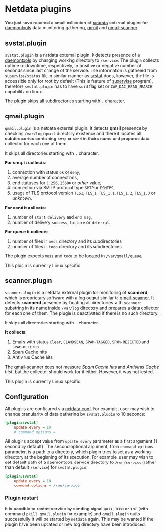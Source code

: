 # Netdata plugins

You just have reached a small collection of [netdata](https://github.com/netdata/netdata) external plugins for [daemontools](http://cr.yp.to/daemontools.html) data monitoring gathering, [qmail](http://cr.yp.to/qmail.html) and [qmail-scanner](http://toribio.apollinare.org/qmail-scanner/).

## svstat.plugin

`svstat.plugin` is a netdata external plugin. It detects presence of a [daemontools](http://cr.yp.to/daemontools.html) by changing working directory to `/service`. The plugin collects uptime or downtime, respectively, in positive or negative number of seconds since last change of the service. The information is gathered from `supervise/status` file in similar manner as [svstat](http://cr.yp.to/daemontools/svstat.html) does, however, the file is accessible only for root by default (This is feature of [supervise](http://cr.yp.to/daemontools/supervise.html) program), therefore `svstat.plugin` has to have `suid` flag set or `CAP_DAC_READ_SEARCH` capability on linux.

The plugin skips all subdirectories starting with `.` character.

## qmail.plugin

`qmail.plugin` is a netdata external plugin. It detects **qmail** presence by checking `/var/log/qmail` directory existence and there it locates all subdirectories containing `smtp` or `send` in theirs name and prepares data collector for each one of them.

It skips all directories starting with `.` character.

**For smtp it collects**:

1. connection with status `ok` or `deny`,
2. average number of connections,
3. end statuses for `0`, `256`, `25600` or *other* value,
4. connection via SMTP protocol type `SMTP` or `ESMTPS`,
5. usage of TLS protocol version `TLS1`, `TLS_1`, `TLS_1.1`, `TLS_1.2`, `TLS_1.3` or *unknown*.

**For send it collects**:

1. number of `start delivery` and `end msg`,
2. number of delivery `success`, `failure` or `deferral`.

**For queue it collects**:

1. number of files in `mess` directory and its subdirectories
1. number of files in `todo` directory and its subdirectories

The plugin expects `mess` and `todo` to be located in `/var/qmail/queue`.

This plugin is currently Linux specific.

## scanner.plugin

`scanner.plugin` is a netdata external plugin for monitoring of **scannerd**, which is proprietary software with a log output similar to [qmail-scanner](http://toribio.apollinare.org/qmail-scanner/). It detects **scannerd** presence by locating all directories with `scannerd` substring in its name inside `/var/log` directory and prepares a data collector for each one of them. The plugin is deactivated if there is no such directory.

It skips all directories starting with `.` character.

**It collects**:

1. Emails with status `Clear`, `CLAMDSCAN`, `SPAM-TAGGED`, `SPAM-REJECTED` and `SPAM-DELETED`
2. Spam Cache hits
3. Antivirus Cache hits

The [qmail-scanner](http://toribio.apollinare.org/qmail-scanner/) does not measure _Spam Cache hits_ and _Antivirus Cache hist_, but the collector should work for it either. However, it was not tested.

This plugin is currently Linux specific.

## Configuration

All plugins are configured via [netdata.conf](https://github.com/netdata/netdata/tree/master/collectors/plugins.d#configuration). For example, user may wish to change granularity of data gathering by `svstat.plugin` to 10 seconds:

```cfg
[plugin:svstat]
	update every = 10
	# command options =
```

All plugins accept value from `update every` parameter as a first argument (1 second by default). The second optional argument, from `command options` parameter, is a path to a directory, which plugin tries to set as a working directory at the beginning of its execution. For example, user may wish to set default path of a daemontools service directory to `/run/service` (rather than default `/service`) for `svstat.plugin`:

```cfg
[plugin:svstat]
	update every = 10
	command options = /run/service
```

### Plugin restart

It is possible to restart service by sending signal `QUIT`, `TERM` or `INT` (with command `pkill qmail.plugin` for example) and `qmail.plugin` quits successfully
It will be started by `netdata` again.
This may be wanted if the plugin have been updated or new log directory have been introduced.

